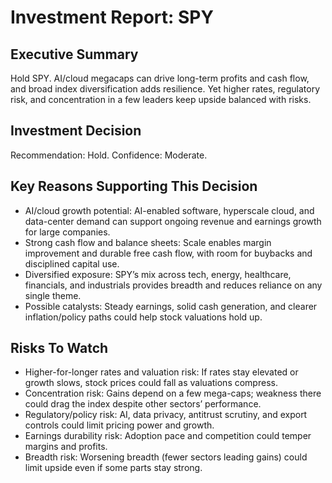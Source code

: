 # Investment Report: SPY
## Executive Summary
Hold SPY. AI/cloud megacaps can drive long-term profits and cash flow, and broad index diversification adds resilience. Yet higher rates, regulatory risk, and concentration in a few leaders keep upside balanced with risks.

## Investment Decision
Recommendation: Hold. Confidence: Moderate.

## Key Reasons Supporting This Decision
- AI/cloud growth potential: AI-enabled software, hyperscale cloud, and data-center demand can support ongoing revenue and earnings growth for large companies.
- Strong cash flow and balance sheets: Scale enables margin improvement and durable free cash flow, with room for buybacks and disciplined capital use.
- Diversified exposure: SPY’s mix across tech, energy, healthcare, financials, and industrials provides breadth and reduces reliance on any single theme.
- Possible catalysts: Steady earnings, solid cash generation, and clearer inflation/policy paths could help stock valuations hold up.

## Risks To Watch
- Higher-for-longer rates and valuation risk: If rates stay elevated or growth slows, stock prices could fall as valuations compress.
- Concentration risk: Gains depend on a few mega-caps; weakness there could drag the index despite other sectors’ performance.
- Regulatory/policy risk: AI, data privacy, antitrust scrutiny, and export controls could limit pricing power and growth.
- Earnings durability risk: Adoption pace and competition could temper margins and profits.
- Breadth risk: Worsening breadth (fewer sectors leading gains) could limit upside even if some parts stay strong.